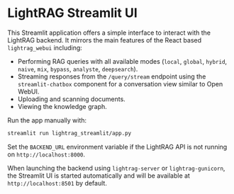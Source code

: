 # LightRAG Streamlit UI

This Streamlit application offers a simple interface to interact with the LightRAG backend. It mirrors the main features of the React based `lightrag_webui` including:

- Performing RAG queries with all available modes (`local`, `global`, `hybrid`, `naive`, `mix`, `bypass`, `analyste`, `deepsearch`).
- Streaming responses from the `/query/stream` endpoint using the `streamlit-chatbox` component for a conversation view similar to Open WebUI.
- Uploading and scanning documents.
- Viewing the knowledge graph.

Run the app manually with:

```bash
streamlit run lightrag_streamlit/app.py
```

Set the `BACKEND_URL` environment variable if the LightRAG API is not running on `http://localhost:8000`.

When launching the backend using `lightrag-server` or `lightrag-gunicorn`, the Streamlit UI is started automatically and will be available at `http://localhost:8501` by default.
